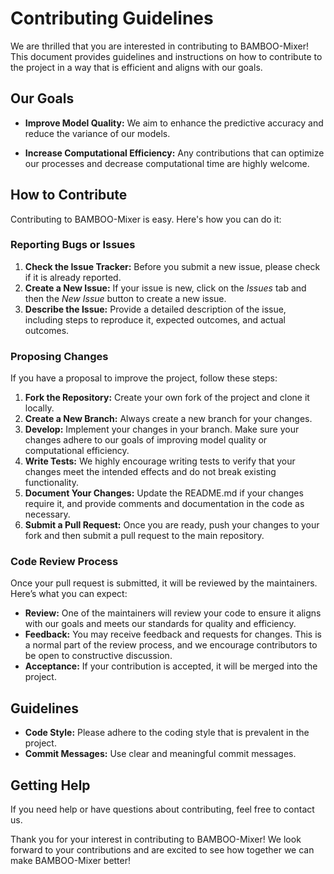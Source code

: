 # Contributing Guidelines

We are thrilled that you are interested in contributing to BAMBOO-Mixer! This document provides guidelines and instructions on how to contribute to the project in a way that is efficient and aligns with our goals.

## Our Goals

* **Improve Model Quality:** We aim to enhance the predictive accuracy and reduce the variance of our models. 

* **Increase Computational Efficiency:** Any contributions that can optimize our processes and decrease computational time are highly welcome.

## How to Contribute

Contributing to BAMBOO-Mixer is easy. Here's how you can do it:

### Reporting Bugs or Issues

1. **Check the Issue Tracker:** Before you submit a new issue, please check if it is already reported.
2. **Create a New Issue:** If your issue is new, click on the *Issues* tab and then the *New Issue* button to create a new issue.
3. **Describe the Issue:** Provide a detailed description of the issue, including steps to reproduce it, expected outcomes, and actual outcomes.

### Proposing Changes

If you have a proposal to improve the project, follow these steps:

1. **Fork the Repository:** Create your own fork of the project and clone it locally.
2. **Create a New Branch:** Always create a new branch for your changes.
3. **Develop:** Implement your changes in your branch. Make sure your changes adhere to our goals of improving model quality or computational efficiency.
4. **Write Tests:** We highly encourage writing tests to verify that your changes meet the intended effects and do not break existing functionality.
5. **Document Your Changes:** Update the README.md if your changes require it, and provide comments and documentation in the code as necessary.
6. **Submit a Pull Request:** Once you are ready, push your changes to your fork and then submit a pull request to the main repository.

### Code Review Process

Once your pull request is submitted, it will be reviewed by the maintainers. Here’s what you can expect:

- **Review:** One of the maintainers will review your code to ensure it aligns with our goals and meets our standards for quality and efficiency.
- **Feedback:** You may receive feedback and requests for changes. This is a normal part of the review process, and we encourage contributors to be open to constructive discussion.
- **Acceptance:** If your contribution is accepted, it will be merged into the project.

## Guidelines

- **Code Style:** Please adhere to the coding style that is prevalent in the project.
- **Commit Messages:** Use clear and meaningful commit messages.

## Getting Help

If you need help or have questions about contributing, feel free to contact us.

Thank you for your interest in contributing to BAMBOO-Mixer! We look forward to your contributions and are excited to see how together we can make BAMBOO-Mixer better!
